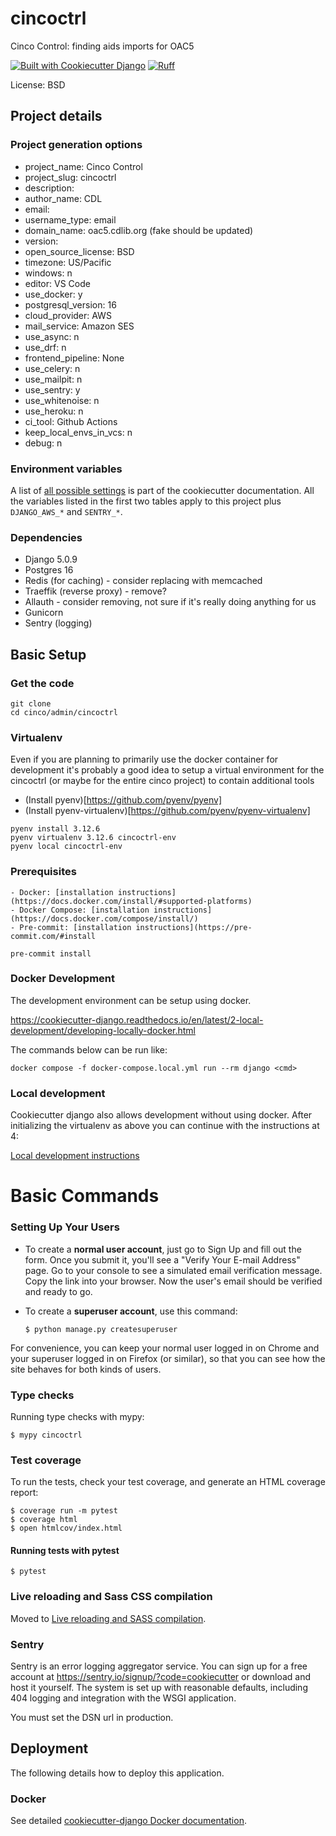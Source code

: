 # cincoctrl

Cinco Control: finding aids imports for OAC5

[![Built with Cookiecutter Django](https://img.shields.io/badge/built%20with-Cookiecutter%20Django-ff69b4.svg?logo=cookiecutter)](https://github.com/cookiecutter/cookiecutter-django/)
[![Ruff](https://img.shields.io/endpoint?url=https://raw.githubusercontent.com/astral-sh/ruff/main/assets/badge/v2.json)](https://github.com/astral-sh/ruff)

License: BSD

## Project details

### Project generation options

- project_name: Cinco Control
- project_slug: cincoctrl
- description: 
- author_name: CDL
- email: 
- username_type: email
- domain_name: oac5.cdlib.org (fake should be updated)
- version:
- open_source_license: BSD
- timezone: US/Pacific
- windows: n
- editor: VS Code
- use_docker: y
- postgresql_version: 16
- cloud_provider: AWS
- mail_service: Amazon SES
- use_async: n
- use_drf: n
- frontend_pipeline: None
- use_celery: n
- use_mailpit: n
- use_sentry: y
- use_whitenoise: n
- use_heroku: n
- ci_tool: Github Actions
- keep_local_envs_in_vcs: n
- debug: n

### Environment variables

A list of [all  possible settings](http://cookiecutter-django.readthedocs.io/en/latest/settings.html) is part of the cookiecutter documentation.  All the variables listed in the first two tables apply to this project plus `DJANGO_AWS_*` and `SENTRY_*`.

### Dependencies

- Django 5.0.9
- Postgres 16
- Redis (for caching) - consider replacing with memcached
- Traeffik (reverse proxy) - remove?
- Allauth - consider removing, not sure if it's really doing anything for us
- Gunicorn
- Sentry (logging)

## Basic Setup

### Get the code

```
git clone
cd cinco/admin/cincoctrl
```

### Virtualenv
Even if you are planning to primarily use the docker container for development it's probably a good idea to setup a virtual environment for the cincoctrl (or maybe for the entire cinco project) to contain additional tools

- (Install pyenv)[https://github.com/pyenv/pyenv]
- (Install pyenv-virtualenv)[https://github.com/pyenv/pyenv-virtualenv]

```
pyenv install 3.12.6
pyenv virtualenv 3.12.6 cincoctrl-env
pyenv local cincoctrl-env
```

### Prerequisites
    - Docker: [installation instructions](https://docs.docker.com/install/#supported-platforms)
    - Docker Compose: [installation instructions](https://docs.docker.com/compose/install/)
    - Pre-commit: [installation instructions](https://pre-commit.com/#install

```
pre-commit install
```

### Docker Development

The development environment can be setup using docker. 

https://cookiecutter-django.readthedocs.io/en/latest/2-local-development/developing-locally-docker.html

The commands below can be run like:

```
docker compose -f docker-compose.local.yml run --rm django <cmd>
```

### Local development

Cookiecutter django also allows development without using docker.  After initializing the virtualenv as above you can continue with the instructions at 4:

[Local development instructions](https://cookiecutter-django.readthedocs.io/en/latest/2-local-development/developing-locally.html)

# Basic Commands

### Setting Up Your Users

- To create a **normal user account**, just go to Sign Up and fill out the form. Once you submit it, you'll see a "Verify Your E-mail Address" page. Go to your console to see a simulated email verification message. Copy the link into your browser. Now the user's email should be verified and ready to go.

- To create a **superuser account**, use this command:

      $ python manage.py createsuperuser

For convenience, you can keep your normal user logged in on Chrome and your superuser logged in on Firefox (or similar), so that you can see how the site behaves for both kinds of users.

### Type checks

Running type checks with mypy:

    $ mypy cincoctrl

### Test coverage

To run the tests, check your test coverage, and generate an HTML coverage report:

    $ coverage run -m pytest
    $ coverage html
    $ open htmlcov/index.html

#### Running tests with pytest

    $ pytest

### Live reloading and Sass CSS compilation

Moved to [Live reloading and SASS compilation](https://cookiecutter-django.readthedocs.io/en/latest/developing-locally.html#sass-compilation-live-reloading).

### Sentry

Sentry is an error logging aggregator service. You can sign up for a free account at <https://sentry.io/signup/?code=cookiecutter> or download and host it yourself.
The system is set up with reasonable defaults, including 404 logging and integration with the WSGI application.

You must set the DSN url in production.

## Deployment

The following details how to deploy this application.

### Docker

See detailed [cookiecutter-django Docker documentation](https://cookiecutter-django.readthedocs.io/en/latest/3-deployment/deployment-with-docker.html).
